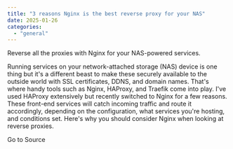 ```yaml
---
title: "3 reasons Nginx is the best reverse proxy for your NAS"
date: 2025-01-26
categories: 
  - "general"
---
```


Reverse all the proxies with Nginx for your NAS-powered services.

Running services on your network-attached storage (NAS) device is one thing but it's a different beast to make these securely available to the outside world with SSL certificates, DDNS, and domain names. That's where handy tools such as Nginx, HAProxy, and Traefik come into play. I've used HAProxy extensively but recently switched to Nginx for a few reasons. These front-end services will catch incoming traffic and route it accordingly, depending on the configuration, what services you're hosting, and conditions set. Here's why you should consider Nginx when looking at reverse proxies.

Go to Source

